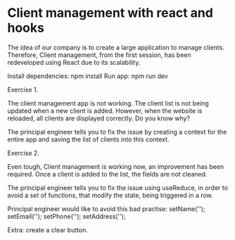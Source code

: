 # **Client management with react and hooks**

The idea of our company is to create a large application to manage clients. Therefore, Client management, from the first session, has been redeveloped using React due to its scalability.

Install dependencies: npm install
Run app: npm run dev

Exercise 1.

The client management app is not working. The client list is not being updated when a new client is added. However, when the website is reloaded, all clients are displayed correctly. Do you know why?

The principal engineer tells you to fix the issue by creating a context for the entire app and saving the list of clients into this context.

Exercise 2.

Even tough, Client management is working now, an improvement has been required. Once a client is added to the list, the fields are not cleaned.

The principal engineer tells you to fix the issue using useReduce, in order to avoid a set of functions, that modify the state, being triggered in a row.

Principal engineer would like to avoid this bad practise:
setName('');
setEmail('');
setPhone('');
setAddress('');

Extra: create a clear button.
